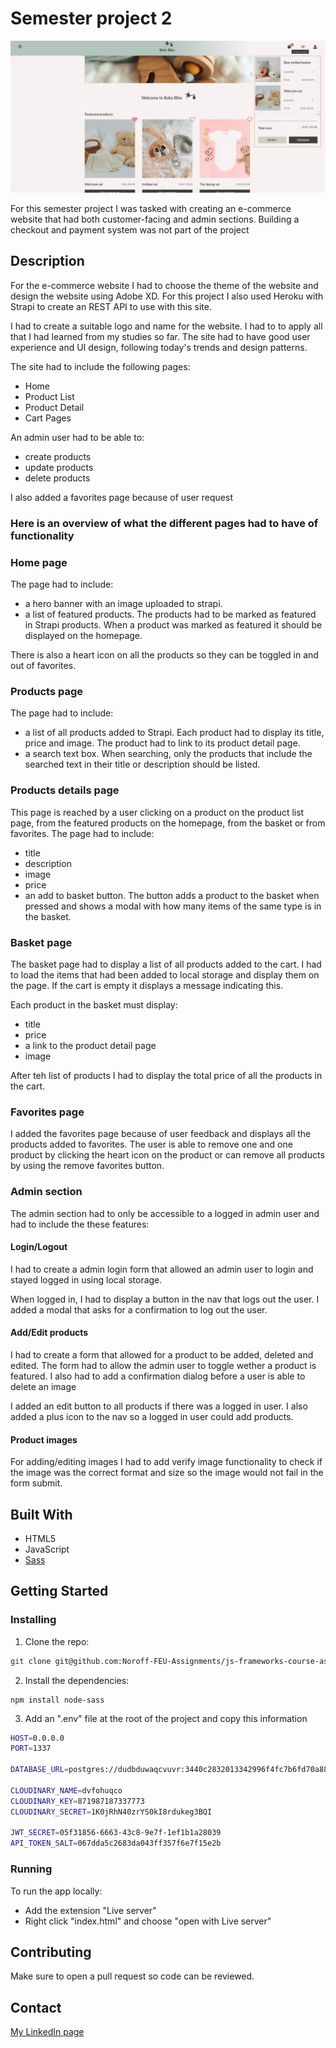 # Semester project 2

![image](./images/Screeshot_semester_project_2.JPG)

For this semester project I was tasked with creating an e-commerce website that had both customer-facing and admin sections. Building a checkout and payment system was not part of the project

## Description

For the e-commerce website I had to choose the theme of the website and design the website using Adobe XD. For this project I also used Heroku with Strapi to create an REST API to use with this site.

I had to create a suitable logo and name for the website. I had to to apply all that I had learned from my studies so far. The site had to have good user experience and UI design, following today's trends and design patterns.

The site had to include the following pages:
- Home
- Product List
- Product Detail
- Cart Pages

An admin user had to be able to:
- create products
- update products
- delete products

I also added a favorites page because of user request

### Here is an overview of what the different pages had to have of functionality

### Home page
The page had to include:
- a hero banner with an image uploaded to strapi. 
- a list of featured products. The products had to be marked as featured in Strapi products. When a product was marked as featured it should be displayed on the homepage.

There is also a heart icon on all the products so they can be toggled in and out of favorites.

### Products page
The page had to include:
- a list of all products added to Strapi. Each product had to display its title, price and image. The product had to link to its product detail page.
- a search text box. When searching, only the products that include the searched text in their title or description should be listed.

### Products details page
This page is reached by a user clicking on a product on the product list page, from the featured products on the homepage, from the basket or from favorites. The page had to include:
- title
- description
- image
- price
- an add to basket button. The button adds a product to the basket when pressed and shows a modal with how many items of the same type is in the basket.

### Basket page
The basket page had to display a list of all products added to the cart. I had to load the items that had been added to local storage and display them on the page. If the cart is empty it displays a message indicating this. 

Each product in the basket must display:
- title
- price
- a link to the product detail page
- image

After teh list of products I had to display the total price of all the products in the cart.

### Favorites page
I added the favorites page because of user feedback and displays all the products added to favorites. The user is able to remove one and one product by clicking the heart icon on the product or can remove all products by using the remove favorites button.

### Admin section
The admin section had to only be accessible to a logged in admin user and had to include the these features:

#### Login/Logout
I had to create a admin login form that allowed an admin user to login and stayed logged in using local storage.

When logged in, I had to display a button in the nav that logs out the user. I added a modal that asks for a confirmation to log out the user.

#### Add/Edit products
I had to create a form that allowed for a product to be added, deleted and edited. The form had to allow the admin user to toggle wether a product is featured. I also had to add a confirmation dialog before a user is able to delete an image

I added an edit button to all products if there was a logged in user. I also added a plus icon to the nav so a logged in user could add products.

#### Product images
For adding/editing images I had to add verify image functionality to check if the image was the correct format and size so the image would not fail in the form submit. 

## Built With

- HTML5
- JavaScript
- [Sass](https://sass-lang.com)

## Getting Started
### Installing

1. Clone the repo:

```bash
git clone git@github.com:Noroff-FEU-Assignments/js-frameworks-course-assignment-oerjanberger.git
```

2. Install the dependencies:

```
npm install node-sass
```

3. Add an ".env" file at the root of the project and copy this information
```bash
HOST=0.0.0.0
PORT=1337

DATABASE_URL=postgres://dudbduwaqcvuvr:3440c2832013342996f4fc7b6fd70a88d87136e861c91218833011851f27f5a0@ec2-54-75-184-144.eu-west-1.compute.amazonaws.com:5432/d1s4cv9p8m7b9h

CLOUDINARY_NAME=dvfohuqco
CLOUDINARY_KEY=871987187337773
CLOUDINARY_SECRET=1K0jRhN40zrYS0kI8rdukeg3BQI

JWT_SECRET=05f31856-6663-43c8-9e7f-1ef1b1a28039
API_TOKEN_SALT=067dda5c2683da043ff357f6e7f15e2b
```

### Running

To run the app locally:

- Add the extension "Live server"
- Right click "index.html" and choose "open with Live server"

## Contributing

Make sure to open a pull request so code can be reviewed.

## Contact

[My LinkedIn page](https://www.linkedin.com/in/%C3%B8rjan-berger-80a05889/)

